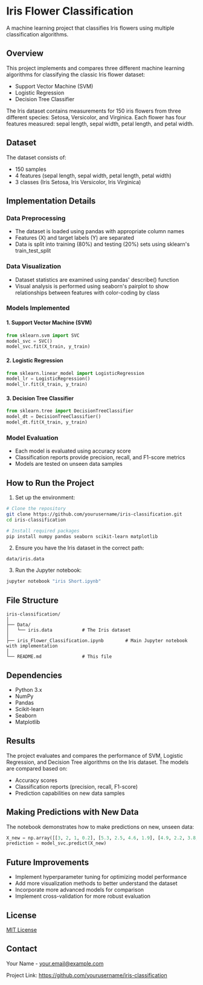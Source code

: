 # Iris Flower Classification

A machine learning project that classifies Iris flowers using multiple classification algorithms.

## Overview

This project implements and compares three different machine learning algorithms for classifying the classic Iris flower dataset:
- Support Vector Machine (SVM)
- Logistic Regression
- Decision Tree Classifier

The Iris dataset contains measurements for 150 iris flowers from three different species: Setosa, Versicolor, and Virginica. Each flower has four features measured: sepal length, sepal width, petal length, and petal width.

## Dataset

The dataset consists of:
- 150 samples
- 4 features (sepal length, sepal width, petal length, petal width)
- 3 classes (Iris Setosa, Iris Versicolor, Iris Virginica)

## Implementation Details

### Data Preprocessing
- The dataset is loaded using pandas with appropriate column names
- Features (X) and target labels (Y) are separated
- Data is split into training (80%) and testing (20%) sets using sklearn's train_test_split

### Data Visualization
- Dataset statistics are examined using pandas' describe() function
- Visual analysis is performed using seaborn's pairplot to show relationships between features with color-coding by class

### Models Implemented

#### 1. Support Vector Machine (SVM)
```python
from sklearn.svm import SVC
model_svc = SVC()
model_svc.fit(X_train, y_train)
```

#### 2. Logistic Regression
```python
from sklearn.linear_model import LogisticRegression
model_lr = LogisticRegression()
model_lr.fit(X_train, y_train)
```

#### 3. Decision Tree Classifier
```python
from sklearn.tree import DecisionTreeClassifier
model_dt = DecisionTreeClassifier()
model_dt.fit(X_train, y_train)
```

### Model Evaluation
- Each model is evaluated using accuracy score
- Classification reports provide precision, recall, and F1-score metrics
- Models are tested on unseen data samples

## How to Run the Project

1. Set up the environment:
```bash
# Clone the repository
git clone https://github.com/yourusername/iris-classification.git
cd iris-classification

# Install required packages
pip install numpy pandas seaborn scikit-learn matplotlib
```

2. Ensure you have the Iris dataset in the correct path:
```
data/iris.data
```

3. Run the Jupyter notebook:
```bash
jupyter notebook "iris Short.ipynb"
```

## File Structure

```
iris-classification/
│
├── Data/
│   └── iris.data           # The Iris dataset
│
├── iris_Flower_Classification.ipynb        # Main Jupyter notebook with implementation
│
└── README.md               # This file
```

## Dependencies

- Python 3.x
- NumPy
- Pandas
- Scikit-learn
- Seaborn
- Matplotlib

## Results

The project evaluates and compares the performance of SVM, Logistic Regression, and Decision Tree algorithms on the Iris dataset. The models are compared based on:
- Accuracy scores
- Classification reports (precision, recall, F1-score)
- Prediction capabilities on new data samples

## Making Predictions with New Data

The notebook demonstrates how to make predictions on new, unseen data:

```python
X_new = np.array([[3, 2, 1, 0.2], [5.3, 2.5, 4.6, 1.9], [4.9, 2.2, 3.8, 1.1], [3.2, 3.1, 2.3, 0.3]])
prediction = model_svc.predict(X_new)
```

## Future Improvements

- Implement hyperparameter tuning for optimizing model performance
- Add more visualization methods to better understand the dataset
- Incorporate more advanced models for comparison
- Implement cross-validation for more robust evaluation

## License

[MIT License](LICENSE)

## Contact

Your Name - your.email@example.com

Project Link: https://github.com/yourusername/iris-classification